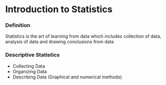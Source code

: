 # Introduction to Statistics

### Definition
Statistics is the art of learning from data which includes collection of data, analysis of data and drawing conclusions from data


### Descriptive Statistics
* Collecting Data
* Organizing Data
* Describing Data (Graphical and numerical methods)

